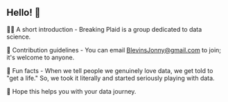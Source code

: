 ## Hello! 👋

🙋‍♀ A short introduction - Breaking Plaid is a group dedicated to data science.

🌈 Contribution guidelines - You can email BlevinsJonny@gmail.com to join; it's welcome to anyone.

🍿 Fun facts - When we tell people we genuinely love data, we get told to "get a life." So, we took it literally and started seriously playing with data.

🧙 Hope this helps you with your data journey.

